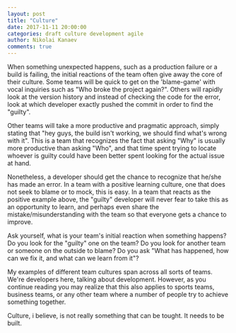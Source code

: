 ```yaml
---
layout: post
title: "Culture"
date: 2017-11-11 20:00:00
categories: draft culture development agile
author: Nikolai Kanaev
comments: true
---
```


When something unexpected happens, such as a production failure or a build is failing, the initial reactions of the team often give away the core of their culture. Some teams will be quick to get on the 'blame-game' with vocal inquiries such as "Who broke the project again?". Others will rapidly look at the version history and instead of checking the code for the error, look at which developer exactly pushed the commit in order to find the "guilty". 

Other teams will take a more productive and pragmatic approach, simply stating that "hey guys, the build isn't working, we should find what's wrong with it". This is a team that recognizes the fact that asking "Why" is usually more productive than asking "Who", and that time spent trying to locate whoever is guilty could have been better spent looking for the actual issue at hand. 

Nonetheless, a developer should get the chance to recognize that he/she has made an error. In a team with a positive learning culture, one that does not seek to blame or to mock, this is easy. In a team that reacts as the positive example above, the "guilty" developer will never fear to take this as an opportunity to learn, and perhaps even share the mistake/misunderstanding with the team so that everyone gets a chance to improve. 

Ask yourself, what is your team's initial reaction when something happens? Do you look for the "guilty" one on the team? Do you look for another team or someone on the outside to blame? Do you ask "What has happened, how can we fix it, and what can we learn from it"? 

My examples of different team cultures span across all sorts of teams. We're developers here, talking about development. However, as you continue reading you may realize that this also applies to sports teams, business teams, or any other team where a number of people try to achieve something together. 

Culture, i believe, is not really something that can be tought. It needs to be built. 